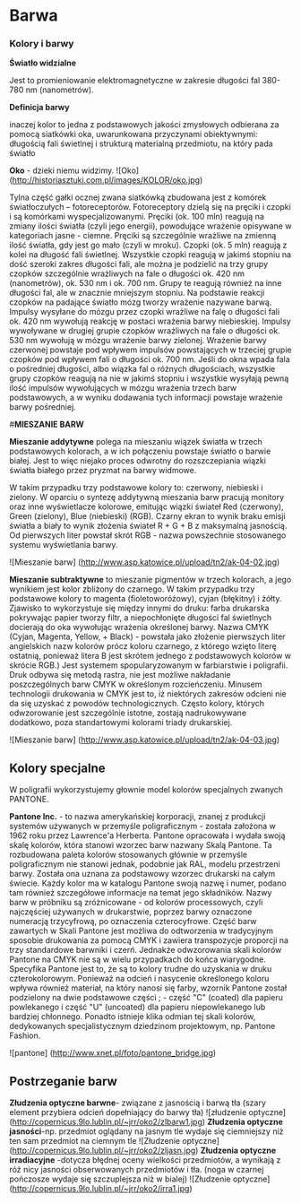 Barwa
=====

### Kolory i barwy
__Światło widzialne__

Jest to promieniowanie elektromagnetyczne w zakresie długości fal 380-780 nm (nanometrów).

__Definicja barwy__

inaczej kolor to jedna z podstawowych jakości zmysłowych odbierana za pomocą siatkówki oka, uwarunkowana przyczynami obiektywnymi: długością fali świetlnej i strukturą materialną przedmiotu, na który pada światło


__Oko__ - dzieki niemu widzimy. 
![Oko] (http://historiasztuki.com.pl/images/KOLOR/oko.jpg)


Tylna część gałki ocznej zwana siatkówką zbudowana jest z komórek światłoczułych – fotoreceptorów. Fotoreceptory dzielą się na pręciki i czopki i są komórkami wyspecjalizowanymi.
Pręciki (ok. 100 mln) reagują na zmiany ilości światła (czyli jego energii), powodujące wrażenie opisywane w kategoriach jasne - ciemne. Pręciki są szczególnie wrażliwe na zmienną ilość światła, gdy jest go mało (czyli w mroku).
Czopki (ok. 5 mln) reagują z kolei na długość fali świetlnej. Wszystkie czopki reagują w jakimś stopniu na dość szeroki zakres długości fali, ale można je podzielić na trzy grupy czopków szczególnie wrażliwych na fale o długości ok. 420 nm (nanometrów), ok. 530 nm i ok. 700 nm. Grupy te reagują również na inne długości fal, ale w znacznie mniejszym stopniu. Na podstawie reakcji czopków na padające światło mózg tworzy wrażenie nazywane barwą.
Impulsy wysyłane do mózgu przez czopki wrażliwe na falę o długości fali ok. 420 nm wywołują reakcję w postaci wrażenia barwy niebieskiej. Impulsy wywoływane w drugiej grupie czopków wrażliwych na fale o długości ok. 530 nm wywołują w mózgu wrażenie barwy zielonej. Wrażenie barwy czerwonej powstaje pod wpływem impulsów powstających w trzeciej grupie czopków pod wpływem fali o długości ok. 700 nm. Jeśli do okna wpada fala o pośredniej długości, albo wiązka fal o różnych długościach, wszystkie grupy czopków reagują na nie w jakimś stopniu i wszystkie wysyłają pewną ilość impulsów wywołujących w mózgu wrażenia trzech barw podstawowych, a w wyniku dodawania tych informacji powstaje wrażenie barwy pośredniej.

#__MIESZANIE BARW__

__Mieszanie addytywne__ polega na mieszaniu wiązek światła w trzech podstawowych kolorach, a w ich połączeniu powstaje światło o barwie białej. Jest to więc niejako proces odwrotny do rozszczepiania wiązki światła białego przez pryzmat na barwy widmowe. 

W takim przypadku trzy podstawowe kolory to: czerwony, niebieski i zielony. W oparciu o syntezę addytywną mieszania barw pracują monitory oraz inne wyświetlacze kolorowe, emitując wiązki świateł Red (czerwony), Green (zielony), Blue (niebieski) (RGB). Czarny ekran to wynik braku emisji światła a biały to wynik złożenia świateł R + G + B z maksymalną jasnością. Od pierwszych liter powstał skrót RGB - nazwa powszechnie stosowanego systemu wyświetlania barwy. 

![Mieszanie barw] (http://www.asp.katowice.pl/upload/tn2/ak-04-02.jpg)

__Mieszanie subtraktywne__ to mieszanie pigmentów w trzech kolorach, a jego wynikiem jest kolor zbliżony do czarnego. W takim przypadku trzy podstawowe kolory to magenta (fioletoworóżowy), cyjan (błękitny) i żółty. Zjawisko to wykorzystuje się między innymi do druku: farba drukarska pokrywając papier tworzy filtr, a niepochłonięte długości fal świetlnych docierają do oka wywołując wrażenia określonej barwy. Nazwa CMYK (Cyjan, Magenta, Yellow, + Black) - powstała jako złożenie pierwszych liter angielskich nazw kolorów prócz koloru czarnego, z którego wzięto literę ostatnią, ponieważ litera B jest skrótem jednego z podstawowych kolorów w skrócie RGB.) Jest systemem spopularyzowanym w farbiarstwie i poligrafii. Druk odbywa się metodą rastra, nie jest możliwe nakładanie poszczególnych barw CMYK w określonym rozcieńczeniu. Minusem technologii drukowania w CMYK jest to, iż niektórych zakresów odcieni nie da się uzyskać z powodów technologicznych. Często kolory, których odwzorowanie jest szczególnie istotne, zostają nadrukowywane dodatkowo, poza standartowymi kolorami triady drukarskiej. 

![Mieszanie barw] (http://www.asp.katowice.pl/upload/tn2/ak-04-03.jpg)


## Kolory specjalne 

W poligrafii wykorzystujemy głownie model kolorów specjalnych zwanych PANTONE.

__Pantone Inc.__ - to nazwa amerykańskiej korporacji, znanej z produkcji systemów używanych w przemyśle poligraficznym - została założona w 1962 roku przez Lawrence'a Herberta. Pantone opracowała i wydała swoją skalę kolorów, która stanowi wzorzec barw nazwany Skalą Pantone. Ta rozbudowana paleta kolorów stosowanych głównie w przemyśle poligraficznym nie stanowi jednak, podobnie jak RAL, modelu przestrzeni barwy. Została ona uznana za podstawowy wzorzec drukarski na całym świecie. Każdy kolor ma w katalogu Pantone swoją nazwę i numer, podano tam również szczegółowe informacje na temat jego składników. Nazwy barw w próbniku są zróżnicowane - od kolorów processowych, czyli najczęściej używanych w drukarstwie, poprzez barwy oznaczone numeracją trzycyfrową, po oznaczenia czterocyfrowe. Część barw zawartych w Skali Pantone jest możliwa do odtworzenia w tradycyjnym sposobie drukowania za pomocą CMYK i zawiera transpozycje proporcji na trzy standardowe barwniki i czerń. Jednakże odwzorowania skali kolorów Pantone na CMYK nie są w wielu przypadkach do końca wiarygodne. Specyfika Pantone jest to, że są to kolory trudne do uzyskania w druku czterokolorowym. Ponieważ na odcień i nasycenie określonego koloru wpływa również materiał, na który nanosi się farby, wzornik Pantone został podzielony na dwie podstawowe części ; - część "C" (coated) dla papieru powlekanego i część "U" (uncoated) dla papieru niepowlekanego lub bardziej chłonnego. Ponadto istnieje klika odmian tej skali kolorów, dedykowanych specjalistycznym dziedzinom projektowym, np. Pantone Fashion.

![pantone] (http://www.xnet.pl/foto/pantone_bridge.jpg)

## Postrzeganie barw

__Złudzenia optyczne barwne__- związane z jasnością i barwą tła (szary element przybiera odcień dopełniający do barwy tła)
![złudzenie optyczne] (http://copernicus.9lo.lublin.pl/~jrr/oko2/zlbarw1.jpg)
__Złudzenia optyczne jasności__-np. przedmiot oglądany na jasnym tle wydaje się ciemniejszy niż ten sam przedmiot na ciemnym tle
![Złudzenie optyczne] (http://copernicus.9lo.lublin.pl/~jrr/oko2/zljasn.jpg)
__Złudzenia optyczne irradiacyjne__ -dotycza błędnej oceny wielkości przedmiotów, a wynikają z róż
nicy jasności obserwowanych przedmiotów i tła. (noga w czarnej pończosze wydaje się szczuplejsza niż w bialej)
![Złudzenie optyczne] (http://copernicus.9lo.lublin.pl/~jrr/oko2/irra1.jpg)
